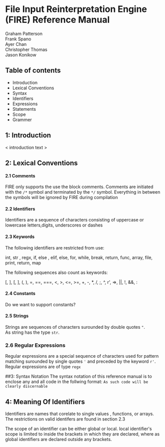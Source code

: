 # File Input Reinterpretation Engine (FIRE) Reference Manual

Graham Patterson  
Frank Spano  
Ayer Chan  
Christopher Thomas  
Jason Konikow

## Table of contents

* Introduction
* Lexical Conventions
* Syntax
* Identifiers
* Expressions
* Statements 
* Scope 
* Grammer


## 1: Introduction
\< introduction text >

## 2: Lexical Conventions 

#### 2.1 Comments

FIRE only supports the use the block comments. Comments are initiated with the `/*` symbol and terminated by the `*/` symbol. Everything in between the symbols will be ignored by FIRE during compilation

#### 2.2 Identifiers

Identifiers are a sequence of characters consisting of uppercase or lowercase letters,digits, underscores 
or dashes 

#### 2.3 Keywords

The following identifiers are restricted from use\:

int, str , regx, if, else , elif, else, for, while, break, return, func, array, file, print, return, map

The following sequences also count as keywords:

[, ], [, ], (, ), =, ==, ===, <, >, <=, >=, +, -, *, /, ;, ^, r', =>, ||, !, &&, :

#### 2.4 Constants

Do we want to support constants?

#### 2.5 Strings

Strings are sequences of characters surounded by double quotes `"`.  
As string has the type `str`.

### 2.6 Regular Expressions
Regular expressions are a special sequence of characters used for pattern matching surounded by single quotes `'` and preceded by the keyword `r'`.  
Regular expressions are of type `regx`   


##3: Syntax Notation
The syntax notation of this reference manual is to enclose any and all code in the follwing format\: `As such code will be clearly discernable`

## 4: Meaning Of Identifiers
Identifiers are names that corelate to single values , functions, or arrays. The restrictions on valid identifers are found in section 2.3  

The scope of an identifier can be either global or local. local identifier's scope is limited to inside the brackets in which they are declared, where as global identifiers are declared outside any brackets.  

